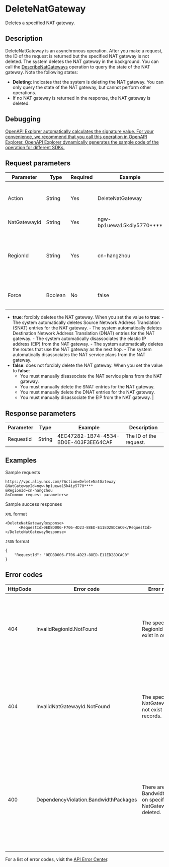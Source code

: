 # DeleteNatGateway

Deletes a specified NAT gateway.

## Description

DeleteNatGateway is an asynchronous operation. After you make a request, the ID of the request is returned but the specified NAT gateway is not deleted. The system deletes the NAT gateway in the background. You can call the [DescribeNatGateways](~~36054~~) operation to query the state of the NAT gateway. Note the following states:

-   **Deleting**: indicates that the system is deleting the NAT gateway. You can only query the state of the NAT gateway, but cannot perform other operations.
-   If no NAT gateway is returned in the response, the NAT gateway is deleted.

## Debugging

[OpenAPI Explorer automatically calculates the signature value. For your convenience, we recommend that you call this operation in OpenAPI Explorer. OpenAPI Explorer dynamically generates the sample code of the operation for different SDKs.](https://api.aliyun.com/#product=Vpc&api=DeleteNatGateway&type=RPC&version=2016-04-28)

## Request parameters

|Parameter|Type|Required|Example|Description|
|---------|----|--------|-------|-----------|
|Action|String|Yes|DeleteNatGateway|The operation that you want to perform. Set the value to **DeleteNatGateway**. |
|NatGatewayId|String|Yes|ngw-bp1uewa15k4iy5770\*\*\*\*|The ID of the NAT gateway. |
|RegionId|String|Yes|cn-hangzhou|The ID of the region where the NAT gateway is deployed. You can call the [DescribeRegions](~~36063~~) operation to query region IDs. |
|Force|Boolean|No|false|Specifies whether to forcibly delete the NAT gateway. Valid values:

 -   **true**: forcibly deletes the NAT gateway. When you set the value to **true**:
    -   The system automatically deletes Source Network Address Translation \(SNAT\) entries for the NAT gateway.
    -   The system automatically deletes Destination Network Address Translation \(DNAT\) entries for the NAT gateway.
    -   The system automatically disassociates the elastic IP address \(EIP\) from the NAT gateway.
    -   The system automatically deletes the routes that use the NAT gateway as the next hop.
    -   The system automatically disassociates the NAT service plans from the NAT gateway.
-   **false**: does not forcibly delete the NAT gateway. When you set the value to **false**:
    -   You must manually disassociate the NAT service plans from the NAT gateway.
    -   You must manually delete the SNAT entries for the NAT gateway.
    -   You must manually delete the DNAT entries for the NAT gateway.
    -   You must manually disassociate the EIP from the NAT gateway. |

## Response parameters

|Parameter|Type|Example|Description|
|---------|----|-------|-----------|
|RequestId|String|4EC47282-1B74-4534-BD0E-403F3EE64CAF|The ID of the request. |

## Examples

Sample requests

```
https://vpc.aliyuncs.com/?Action=DeleteNatGateway
&NatGatewayId=ngw-bp1uewa15k4iy5770****
&RegionId=cn-hangzhou
&<Common request parameters>
```

Sample success responses

`XML` format

```
<DeleteNatGatewayResponse>
      <RequestId>0ED8D006-F706-4D23-88ED-E11ED28DCAC0</RequestId>
</DeleteNatGatewayResponse>
```

`JSON` format

```
{ 
    "RequestId": "0ED8D006-F706-4D23-88ED-E11ED28DCAC0"
}
```

## Error codes

|HttpCode|Error code|Error message|Description|
|--------|----------|-------------|-----------|
|404|InvalidRegionId.NotFound|The specified RegionId does not exist in our records.|The error message returned because the specified region ID does not exist. Check whether the region ID is valid.|
|404|InvalidNatGatewayId.NotFound|The specified NatGatewayId does not exist in our records.|The error message returned because the specified NAT gateway ID does not exist. Check whether the value of the NatGatewayId parameter is valid.|
|400|DependencyViolation.BandwidthPackages|There are BandwidthPackages on specified NatGateway not deleted.|The error message returned because one or more NAT service plans are associated with the NAT gateway. Disassociate all NAT service plans from the NAT gateway and try again.|

For a list of error codes, visit the [API Error Center](https://error-center.alibabacloud.com/status/product/Vpc).

